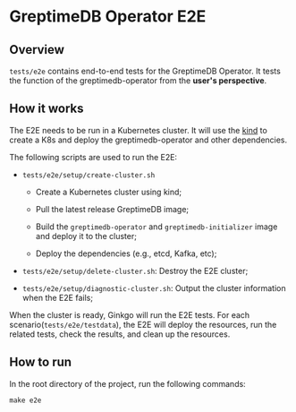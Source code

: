 # GreptimeDB Operator E2E

## Overview

`tests/e2e` contains end-to-end tests for the GreptimeDB Operator. It tests the function of the greptimedb-operator from the **user's perspective**.

## How it works

The E2E needs to be run in a Kubernetes cluster. It will use the [kind](https://kind.sigs.k8s.io/) to create a K8s and deploy the greptimedb-operator and other dependencies.

The following scripts are used to run the E2E:

- `tests/e2e/setup/create-cluster.sh`

   - Create a Kubernetes cluster using kind;

   - Pull the latest release GreptimeDB image;

   - Build the `greptimedb-operator` and `greptimedb-initializer` image and deploy it to the cluster;

   - Deploy the dependencies (e.g., etcd, Kafka, etc);
   
- `tests/e2e/setup/delete-cluster.sh`: Destroy the E2E cluster;
- `tests/e2e/setup/diagnostic-cluster.sh`: Output the cluster information when the E2E fails;

When the cluster is ready, Ginkgo will run the E2E tests. For each scenario(`tests/e2e/testdata`), the E2E will deploy the resources, run the related tests, check the results, and clean up the resources.

## How to run

In the root directory of the project, run the following commands:

```console
make e2e
```
